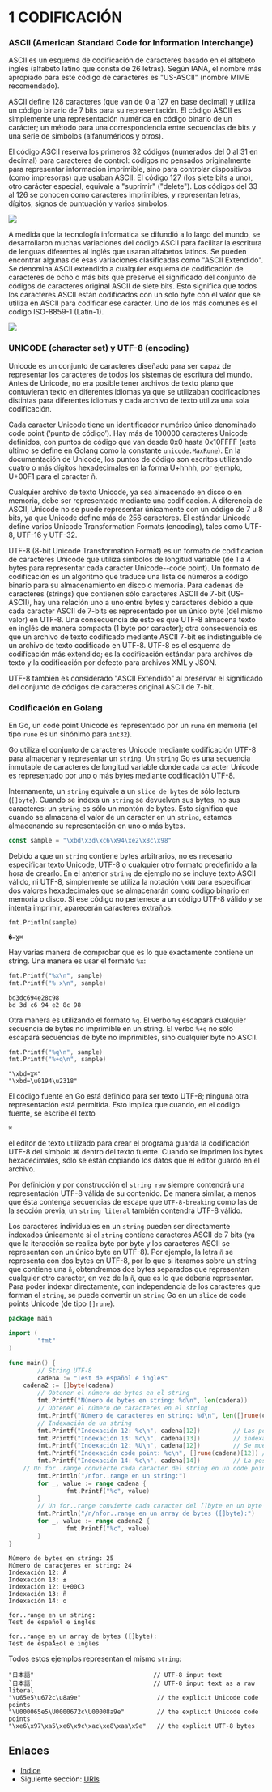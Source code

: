 # 1 CODIFICACIÓN

### ASCII (American Standard Code for Information Interchange)

ASCII es un esquema de codificación de caracteres basado en el alfabeto inglés (alfabeto latino que consta de 26 letras). Según IANA, el nombre más apropiado para este código de caracteres es "US-ASCII" (nombre MIME recomendado).

ASCII define 128 caracteres (que van de 0 a 127 en base decimal) y utiliza un código binario de 7 bits para su representación. El código ASCII es simplemente una representación numérica en código binario de un carácter; un método para una correspondencia entre secuencias de bits y una serie de símbolos (alfanuméricos y otros). 

El código ASCII reserva los primeros 32 códigos (numerados del 0 al 31 en decimal) para caracteres de control: códigos no pensados originalmente para representar información imprimible, sino para controlar dispositivos (como impresoras) que usaban ASCII. El código 127 (los siete bits a uno), otro carácter especial, equivale a "suprimir" ("delete"). Los códigos del 33 al 126 se conocen como caracteres imprimibles, y representan letras, dígitos, signos de puntuación y varios símbolos.

![](images/01-ascii.png?raw=true)

A medida que la tecnología informática se difundió a lo largo del mundo, se desarrollaron muchas variaciones del código ASCII para facilitar la escritura de lenguas diferentes al inglés que usaran alfabetos latinos. Se pueden encontrar algunas de esas variaciones clasificadas como "ASCII Extendido". Se denomina ASCII extendido a cualquier esquema de codificación de caracteres de ocho o más bits que preserve el significado del conjunto de códigos de caracteres original ASCII de siete bits. Esto significa que todos los caracteres ASCII están codificados con un solo byte con el valor que se utiliza en ASCII para codificar ese caracter. Uno de los más comunes es el código ISO-8859-1 (Latin-1).

![](images/01-iso8859-1.png?raw=true)

### UNICODE (character set) y UTF-8 (encoding)

Unicode es un conjunto de caracteres diseñado para ser capaz de representar los caracteres de todos los sistemas de escritura del mundo. Antes de Unicode, no era posible tener archivos de texto plano que contuvieran texto en diferentes idiomas ya que se utilizaban codificaciones distintas para diferentes idiomas y cada archivo de texto utiliza una sola codificación. 

Cada caracter Unicode tiene un identificador numérico único denominado code point (‘punto de código’). Hay más de 100000 caracteres Unicode definidos, con puntos de código que van desde 0x0 hasta 0x10FFFF (este último se define en Golang como la constante `unicode.MaxRune`). En la documentación de Unicode, los puntos de código son escritos utilizando cuatro o más dígitos hexadecimales en la forma U+hhhh, por ejemplo, U+00F1 para el caracter ñ.

Cualquier archivo de texto Unicode, ya sea almacenado en disco o en memoria, debe ser representado mediante una codificación. A diferencia de ASCII, Unicode no se puede representar únicamente con un código de 7 u 8 bits, ya que Unicode define más de 256 caracteres. El estándar Unicode define varios Unicode Transformation Formats (encoding), tales como UTF-8, UTF-16 y UTF-32.

UTF-8 (8-bit Unicode Transformation Format) es un formato de codificación de caracteres Unicode que utiliza símbolos de longitud variable (de 1 a 4 bytes para representar cada caracter Unicode--code point). Un formato de codificación es un algoritmo que traduce una lista de números a código binario para su almacenamiento en disco o memoria. Para cadenas de caracteres (strings) que contienen sólo caracteres ASCII de 7-bit (US-ASCII), hay una relación uno a uno entre bytes y caracteres debido a que cada caracter ASCII de 7-bits es representado por un único byte (del mismo valor) en UTF-8. Una consecuencia de esto es que UTF-8 almacena texto en inglés de manera compacta (1 byte por caracter); otra consecuencia es que un archivo de texto codificado mediante ASCII 7-bit es indistinguible de un archivo de texto codificado en UTF-8. UTF-8 es el esquema de codificación más extendido; es la codificación estándar para archivos de texto y la codificación por defecto para archivos XML y JSON.

UTF-8 también es considerado "ASCII Extendido" al preservar el significado del conjunto de códigos de caracteres original ASCII de 7-bit.

### Codificación en Golang

En Go, un code point Unicode es representado por un `rune` en memoria (el tipo `rune` es un sinónimo para `ìnt32`).

Go utiliza el conjunto de caracteres Unicode mediante codificación UTF-8 para almacenar y representar un `string`. Un `string` Go es una secuencia inmutable de caracteres de longitud variable donde cada caracter Unicode es representado por uno o más bytes mediante codificación UTF-8.

Internamente, un `string` equivale a un `slice de bytes` de sólo lectura (`[]byte`). Cuando se indexa un `string` se devuelven sus bytes, no sus caracteres: un `string` es sólo un montón de bytes. Esto significa que cuando se almacena el valor de un caracter en un `string`, estamos almacenando su representación en uno o más bytes.

```go
const sample = "\xbd\x3d\xc6\x94\xe2\x8c\x98"
```

Debido a que un `string` contiene bytes arbitrarios, no es necesario especificar texto Unicode, UTF-8 o cualquier otro formato predefinido a la hora de crearlo. En el anterior `string` de ejemplo no se incluye texto ASCII válido, ni UTF-8, simplemente se utiliza la notación `\xNN` para especificar dos valores hexadecimales que se almacenarán como código binario en memoria o disco. Si ese código no pertenece a un código UTF-8 válido y se intenta imprimir, aparecerán caracteres extraños.

```go
fmt.Println(sample)
```
	�=Ɣ⌘

Hay varias manera de comprobar que es lo que exactamente contiene un string. Una manera es usar el formato `%x`:

```go
fmt.Printf("%x\n", sample)
fmt.Printf("% x\n", sample)
```
	bd3dc694e28c98
	bd 3d c6 94 e2 8c 98

Otra manera es utilizando el formato `%q`. El verbo `%q` escapará cualquier secuencia de bytes no imprimible en un string. El verbo `%+q` no sólo escapará secuencias de byte no imprimibles, sino cualquier byte no ASCII.

```go
fmt.Printf("%q\n", sample)
fmt.Printf("%+q\n", sample)
```
	"\xbd=Ɣ⌘"
	"\xbd=\u0194\u2318"

El código fuente en Go está definido para ser texto UTF-8; ninguna otra representación está permitida. Esto implica que cuando, en el código fuente, se escribe el texto

`⌘`

el editor de texto utilizado para crear el programa guarda la codificación UTF-8 del símbolo ⌘ dentro del texto fuente. Cuando se imprimen los bytes hexadecimales, sólo se están copiando los datos que el editor guardó en el archivo.

Por definición y por construcción el `string raw` siempre contendrá una representación UTF-8 válida de su contenido. De manera similar, a menos que ésta contenga secuencias de escape que `UTF-8-breaking` como las de la sección previa, un `string literal` también contendrá UTF-8 válido.

Los caracteres individuales en un `string` pueden ser directamente indexados únicamente si el `string` contiene caracteres ASCII de 7 bits (ya que la iteracción se realiza byte por byte y los caracteres ASCII se representan con un único byte en UTF-8). Por ejemplo, la letra `ñ` se representa con dos bytes en UTF-8, por lo que si iteramos sobre un string que contiene una `ñ`, obtendremos dos bytes separados que representan cualquier otro caracter, en vez de la `ñ`, que es lo que debería representar. Para poder indexar directamente, con independencia de los caracteres que forman el `string`, se puede convertir un `string` Go en un `slice` de code points Unicode (de tipo `[]rune`). 

```go
package main

import (
        "fmt"
)

func main() {
        // String UTF-8
        cadena := "Test de español e ingles"
	cadena2 := []byte(cadena)
        // Obtener el número de bytes en el string
        fmt.Printf("Número de bytes en string: %d\n", len(cadena))
        // Obtener el número de caracteres en el string
        fmt.Printf("Número de caracteres en string: %d\n", len([]rune(cadena)))
        // Indexación de un string
        fmt.Printf("Indexación 12: %c\n", cadena[12])         // Las posiciones 12 y 13 son los bytes que componen el caracter ñ, si se
        fmt.Printf("Indexación 13: %c\n", cadena[13])         // indexan por separado, el valor no sería el correcto.
        fmt.Printf("Indexación 12: %U\n", cadena[12])	      // Se muestra el code point Unicode de la posición 12 que es el caracter representado e impreso por %c
        fmt.Printf("Indexación code point: %c\n", []rune(cadena)[12]) // Para indexar un caracter no ASCII es necesario convertir a un slice de rune ([]rune)
        fmt.Printf("Indexación 14: %c\n", cadena[14])         // La posición 14 corresponde a un caracter ASCII y tiene una relación uno a uno entre caracter y byte.
	// Un for..range convierte cada caracter del string en un code point Unicode en cada iteración.
        fmt.Println("/nfor..range en un string:")
        for _, value := range cadena {
                fmt.Printf("%c", value)
        }
        // Un for..range convierte cada caracter del []byte en un byte en cada iteración
        fmt.Println("/n/nfor..range en un array de bytes ([]byte):")
        for _, value := range cadena2 {
                fmt.Printf("%c", value)
        }
}
```

	Número de bytes en string: 25
	Número de caracteres en string: 24
	Indexación 12: Ã
	Indexación 13: ±
	Indexación 12: U+00C3
	Indexación 13: ñ
	Indexación 14: o
	
	for..range en un string:
	Test de español e ingles
	
	for..range en un array de bytes ([]byte):
	Test de espaÃ±ol e ingles	

Todos estos ejemplos representan el mismo `string`:

	"日本語"                                 // UTF-8 input text
	`日本語`                                 // UTF-8 input text as a raw literal
	"\u65e5\u672c\u8a9e"                     // the explicit Unicode code points
	"\U000065e5\U0000672c\U00008a9e"         // the explicit Unicode code points
	"\xe6\x97\xa5\xe6\x9c\xac\xe8\xaa\x9e"   // the explicit UTF-8 bytes

## Enlaces

- [Indice](preface.md)
- Siguiente sección: [URIs](02.0.md)
